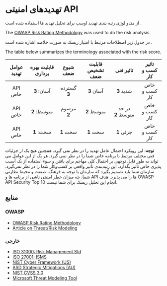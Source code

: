 تهدیدهای امنیتی API
==================
از متدو لوژی رتبه بندی تهدید اوسپ برای تحلیل تهدید ها استفاده شده است .

The [OWASP Risk Rating Methodology][1] was used to do the risk analysis.

  در جدول زیر اصطلاحات مرتبط با امتیاز ریسک به صورت خلاصه اشاره شده است .

The table below summarizes the terminology associated with the risk score.

| عوامل تهدید | قابلیت بهره برداری | شیوع ضعف | قابلیت تشخیص ضعف | تاثیر فنی | تاثیر کسب و کار |
| :-: | :-: | :-: | :-: | :-: | :-: |
| API خاص | آسان: **3** | گسترده **3** | آسان **3** | شدید **3** | خاص کسب و کار |
| API خاص | متوسط: **2** | مرسوم **2** | متوسط **2** | در حد متوسط **2** | خاص کسب و کار |
| API خاص | سخت: **1** | سخت **1** | سخت **1** | جزئی **1** | خاص کسب و کار |

**توجه**: این رویکرد احتمال عامل تهدید را در نظر نمی گیرد. همچنین هیچ یک از جزئیات فنی مختلف مرتبط با برنامه خاص شما را در نظر نمی گیرد.
هر یک از این عوامل می تواند به طور قابل توجهی بر احتمال کلی مهاجم برای یافتن و سوء استفاده از یک آسیب پذیری خاص تأثیر بگذارد.
این رتبه‌بندی تأثیر واقعی بر کسب‌وکار شما را در نظر نمی‌گیرد. سازمان شما باید تصمیم بگیرد که سازمان با توجه به فرهنگ، صنعت و محیط نظارتی شما، چه میزان خطر امنیتی ناشی از برنامه ها و API ها را می پذیرد. هدف OWASP API Security Top 10 انجام این تحلیل ریسک برای شما نیست.

## منابع

### OWASP

* [OWASP Risk Rating Methodology][1]
* [Article on Threat/Risk Modeling][2]

### خارجی

* [ISO 31000: Risk Management Std][3]
* [ISO 27001: ISMS][4]
* [NIST Cyber Framework (US)][5]
* [ASD Strategic Mitigations (AU)][6]
* [NIST CVSS 3.0][7]
* [Microsoft Threat Modeling Tool][8]

[1]: https://www.owasp.org/index.php/OWASP_Risk_Rating_Methodology
[2]: https://www.owasp.org/index.php/Threat_Risk_Modeling
[3]: https://www.iso.org/iso-31000-risk-management.html
[4]: https://www.iso.org/isoiec-27001-information-security.html
[5]: https://www.nist.gov/cyberframework
[6]: https://www.asd.gov.au/infosec/mitigationstrategies.htm
[7]: https://nvd.nist.gov/vuln-metrics/cvss/v3-calculator
[8]: https://www.microsoft.com/en-us/download/details.aspx?id=49168
